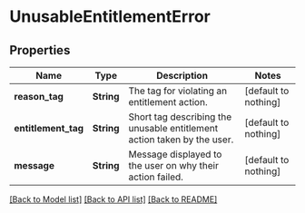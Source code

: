 # UnusableEntitlementError


## Properties
Name | Type | Description | Notes
------------ | ------------- | ------------- | -------------
**reason_tag** | **String** | The tag for violating an entitlement action. | [default to nothing]
**entitlement_tag** | **String** | Short tag describing the unusable entitlement action taken by the user. | [default to nothing]
**message** | **String** | Message displayed to the user on why their action failed. | [default to nothing]


[[Back to Model list]](../README.md#models) [[Back to API list]](../README.md#api-endpoints) [[Back to README]](../README.md)


